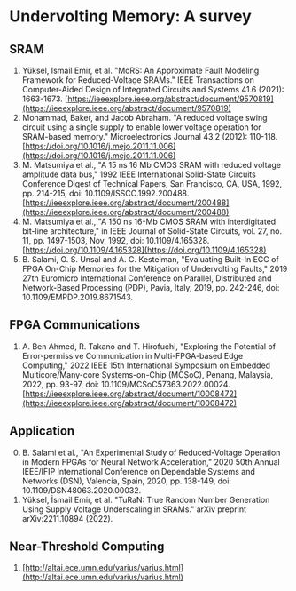 # Undervolting Memory: A survey

## SRAM

1. Yüksel, Ismail Emir, et al. "MoRS: An Approximate Fault Modeling Framework for Reduced-Voltage SRAMs." IEEE Transactions on Computer-Aided Design of Integrated Circuits and Systems 41.6 (2021): 1663-1673. [https://ieeexplore.ieee.org/abstract/document/9570819](https://ieeexplore.ieee.org/abstract/document/9570819)
2. Mohammad, Baker, and Jacob Abraham. "A reduced voltage swing circuit using a single supply to enable lower voltage operation for SRAM-based memory." Microelectronics Journal 43.2 (2012): 110-118. [https://doi.org/10.1016/j.mejo.2011.11.006](https://doi.org/10.1016/j.mejo.2011.11.006)
3. M. Matsumiya et al., "A 15 ns 16 Mb CMOS SRAM with reduced voltage amplitude data bus," 1992 IEEE International Solid-State Circuits Conference Digest of Technical Papers, San Francisco, CA, USA, 1992, pp. 214-215, doi: 10.1109/ISSCC.1992.200488. [https://ieeexplore.ieee.org/abstract/document/200488](https://ieeexplore.ieee.org/abstract/document/200488)
4. M. Matsumiya et al., "A 150 ns 16-Mb CMOS SRAM with interdigitated bit-line architecture," in IEEE Journal of Solid-State Circuits, vol. 27, no. 11, pp. 1497-1503, Nov. 1992, doi: 10.1109/4.165328. [https://doi.org/10.1109/4.165328](https://doi.org/10.1109/4.165328)
5. B. Salami, O. S. Unsal and A. C. Kestelman, "Evaluating Built-In ECC of FPGA On-Chip Memories for the Mitigation of Undervolting Faults," 2019 27th Euromicro International Conference on Parallel, Distributed and Network-Based Processing (PDP), Pavia, Italy, 2019, pp. 242-246, doi: 10.1109/EMPDP.2019.8671543.

## FPGA Communications

1. A. Ben Ahmed, R. Takano and T. Hirofuchi, "Exploring the Potential of Error-permissive Communication in Multi-FPGA-based Edge Computing," 2022 IEEE 15th International Symposium on Embedded Multicore/Many-core Systems-on-Chip (MCSoC), Penang, Malaysia, 2022, pp. 93-97, doi: 10.1109/MCSoC57363.2022.00024. [https://ieeexplore.ieee.org/abstract/document/10008472](https://ieeexplore.ieee.org/abstract/document/10008472)

## Application

0. B. Salami et al., "An Experimental Study of Reduced-Voltage Operation in Modern FPGAs for Neural Network Acceleration," 2020 50th Annual IEEE/IFIP International Conference on Dependable Systems and Networks (DSN), Valencia, Spain, 2020, pp. 138-149, doi: 10.1109/DSN48063.2020.00032.
1. Yüksel, İsmail Emir, et al. "TuRaN: True Random Number Generation Using Supply Voltage Underscaling in SRAMs." arXiv preprint arXiv:2211.10894 (2022).


## Near-Threshold Computing

1. [http://altai.ece.umn.edu/varius/varius.html](http://altai.ece.umn.edu/varius/varius.html)
